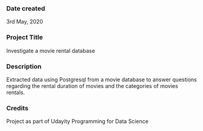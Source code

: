 ### Date created
3rd May, 2020

### Project Title
Investigate a movie rental database

### Description
Extracted data using Postgresql from a movie database to answer questions regarding the rental duration of movies and the categories of movies rentals. 

### Credits
Project as part of Udayity Programming for Data Science
